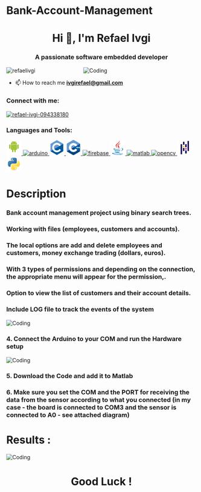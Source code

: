 # Bank-Account-Management



<h1 align="center">Hi 👋, I'm Refael Ivgi</h1>
<h3 align="center">A passionate software embedded developer</h3>

<img align="right" alt="Coding" width="300" src="https://www.techbabble.zone/content/images/2021/07/46207-programmer-1.gif" >
<p align="left"> <img src="https://komarev.com/ghpvc/?username=refaelivgi&label=Profile%20views&color=0e75b6&style=flat" alt="refaelivgi" /> </p>

- 📫 How to reach me **ivgirefael@gmail.com**

<h3 align="left">Connect with me:</h3>
<p align="left">
<a href="https://linkedin.com/in/refael-ivgi-094338180" target="blank"><img align="center" src="https://raw.githubusercontent.com/rahuldkjain/github-profile-readme-generator/master/src/images/icons/Social/linked-in-alt.svg" alt="refael-ivgi-094338180" height="30" width="40" /></a>
</p>

<h3 align="left">Languages and Tools:</h3>
<p align="left"> <a href="https://developer.android.com" target="_blank" rel="noreferrer"> <img src="https://raw.githubusercontent.com/devicons/devicon/master/icons/android/android-original-wordmark.svg" alt="android" width="40" height="40"/> </a> <a href="https://www.arduino.cc/" target="_blank" rel="noreferrer"> <img src="https://cdn.worldvectorlogo.com/logos/arduino-1.svg" alt="arduino" width="40" height="40"/> </a> <a href="https://www.cprogramming.com/" target="_blank" rel="noreferrer"> <img src="https://raw.githubusercontent.com/devicons/devicon/master/icons/c/c-original.svg" alt="c" width="40" height="40"/> </a> <a href="https://www.w3schools.com/cpp/" target="_blank" rel="noreferrer"> <img src="https://raw.githubusercontent.com/devicons/devicon/master/icons/cplusplus/cplusplus-original.svg" alt="cplusplus" width="40" height="40"/> </a> <a href="https://firebase.google.com/" target="_blank" rel="noreferrer"> <img src="https://www.vectorlogo.zone/logos/firebase/firebase-icon.svg" alt="firebase" width="40" height="40"/> </a> <a href="https://www.java.com" target="_blank" rel="noreferrer"> <img src="https://raw.githubusercontent.com/devicons/devicon/master/icons/java/java-original.svg" alt="java" width="40" height="40"/> </a> <a href="https://www.mathworks.com/" target="_blank" rel="noreferrer"> <img src="https://upload.wikimedia.org/wikipedia/commons/2/21/Matlab_Logo.png" alt="matlab" width="40" height="40"/> </a> <a href="https://opencv.org/" target="_blank" rel="noreferrer"> <img src="https://www.vectorlogo.zone/logos/opencv/opencv-icon.svg" alt="opencv" width="40" height="40"/> </a> <a href="https://pandas.pydata.org/" target="_blank" rel="noreferrer"> <img src="https://raw.githubusercontent.com/devicons/devicon/2ae2a900d2f041da66e950e4d48052658d850630/icons/pandas/pandas-original.svg" alt="pandas" width="40" height="40"/> </a> <a href="https://www.python.org" target="_blank" rel="noreferrer"> <img src="https://raw.githubusercontent.com/devicons/devicon/master/icons/python/python-original.svg" alt="python" width="40" height="40"/> </a> </p>


<h1 align="left">Description</h1>
<h3 align="left">
<h3 align="left">Bank account management project using binary search trees.</h3>
<h3 align="left">Working with files (employees, customers and accounts). </h3>
<h3 align="left">The local options are add and delete employees and customers, money exchange trading (dollars, euros). </h3>
<h3 align="left">With 3 types of permissions and depending on the connection, the appropriate menu will appear for the permission,.</h3>
<h3 align="left">Option to view the list of customers and their account details. </h3>
<h3 align="left">Include LOG file to track the events of the system</h3>


<img align="center" alt="Coding" width="400" src="https://user-images.githubusercontent.com/109313481/221919553-801d1108-0d76-46ab-8ea3-c1a592838d71.PNG" >

<h3 align="left">4. Connect the Arduino to your COM and run the Hardware setup </h3>
<img align="center" alt="Coding" width="400" src="https://github.com/RefaelIvgi/HeartBeatSensor-Matlab-/blob/main/hb2.PNG" >

<h3 align="left">5. Download the Code and add it to Matlab </h3>
<h3 align="left">6. Make sure you set the COM and the PORT for receiving the data from the sensor according to what you connected (in my case - the board is connected to COM3 and the sensor is connected to A0 - see attached diagram) </h3>

<h1 align="left">Results : </h1>

<img align="center" alt="Coding" width="400" src="https://github.com/RefaelIvgi/HeartBeatSensor-Matlab-/blob/main/hb3.PNG" >

<h1 align="center"> Good Luck ! </h1>







